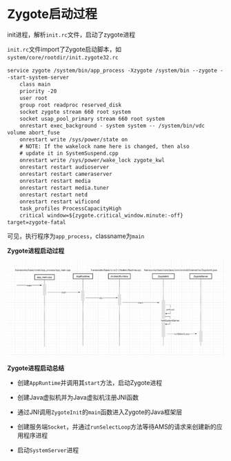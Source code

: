 # Zygote启动过程

init进程，解析`init.rc`文件，启动了zygote进程

`init.rc`文件import了Zygote启动脚本，如`system/core/rootdir/init.zygote32.rc`

```shell
service zygote /system/bin/app_process -Xzygote /system/bin --zygote --start-system-server
    class main
    priority -20
    user root
    group root readproc reserved_disk
    socket zygote stream 660 root system
    socket usap_pool_primary stream 660 root system
    onrestart exec_background - system system -- /system/bin/vdc volume abort_fuse
    onrestart write /sys/power/state on
    # NOTE: If the wakelock name here is changed, then also
    # update it in SystemSuspend.cpp
    onrestart write /sys/power/wake_lock zygote_kwl
    onrestart restart audioserver
    onrestart restart cameraserver
    onrestart restart media
    onrestart restart media.tuner
    onrestart restart netd
    onrestart restart wificond
    task_profiles ProcessCapacityHigh
    critical window=${zygote.critical_window.minute:-off} target=zygote-fatal
```

可见，执行程序为`app_process`，classname为`main`



**Zygote进程启动过程**

![047](https://github.com/winfredzen/Android-Basic/blob/master/Framework/images/047.png)



**Zygote进程启动总结**

+ 创建`AppRuntime`并调用其`start`方法，启动Zygote进程

+ 创建Java虚拟机并为Java虚拟机注册JNI函数
+ 通过JNI调用`ZygoteInit`的`main`函数进入Zygote的Java框架层
+ 创建服务端`Socket`，并通过`runSelectLoop`方法等待AMS的请求来创建新的应用程序进程
+ 启动`SystemServer`进程















